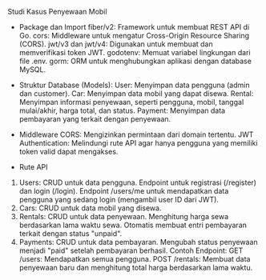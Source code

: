 Studi Kasus Penyewaan Mobil

- Package dan Import
fiber/v2: Framework untuk membuat REST API di Go.
cors: Middleware untuk mengatur Cross-Origin Resource Sharing (CORS).
jwt/v3 dan jwt/v4: Digunakan untuk membuat dan memverifikasi token JWT.
godotenv: Memuat variabel lingkungan dari file .env.
gorm: ORM untuk menghubungkan aplikasi dengan database MySQL.

- Struktur Database (Models):
User: Menyimpan data pengguna (admin dan customer).
Car: Menyimpan data mobil yang dapat disewa.
Rental: Menyimpan informasi penyewaan, seperti pengguna, mobil, tanggal mulai/akhir, harga total, dan status.
Payment: Menyimpan data pembayaran yang terkait dengan penyewaan.

- Middleware
CORS: Mengizinkan permintaan dari domain tertentu.
JWT Authentication: Melindungi rute API agar hanya pengguna yang memiliki token valid dapat mengakses.

- Rute API
1. Users:
CRUD untuk data pengguna.
Endpoint untuk registrasi (/register) dan login (/login).
Endpoint /users/me untuk mendapatkan data pengguna yang sedang login (mengambil user ID dari JWT).
2. Cars:
CRUD untuk data mobil yang disewa.
3. Rentals:
CRUD untuk data penyewaan.
Menghitung harga sewa berdasarkan lama waktu sewa.
Otomatis membuat entri pembayaran terkait dengan status "unpaid".
4. Payments:
CRUD untuk data pembayaran.
Mengubah status penyewaan menjadi "paid" setelah pembayaran berhasil.
Contoh Endpoint:
GET /users: Mendapatkan semua pengguna.
POST /rentals: Membuat data penyewaan baru dan menghitung total harga berdasarkan lama waktu.
